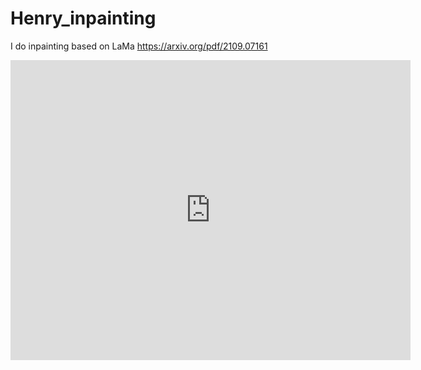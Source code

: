 # Henry_inpainting
I do inpainting based on LaMa https://arxiv.org/pdf/2109.07161

<iframe src="https://docs.google.com/presentation/d/1Ng7ICU4AN31biZT6RAPzxqFC1v142bN2ByNe2sio-nM/embed" width="640" height="480" frameborder="0" allowfullscreen></iframe>